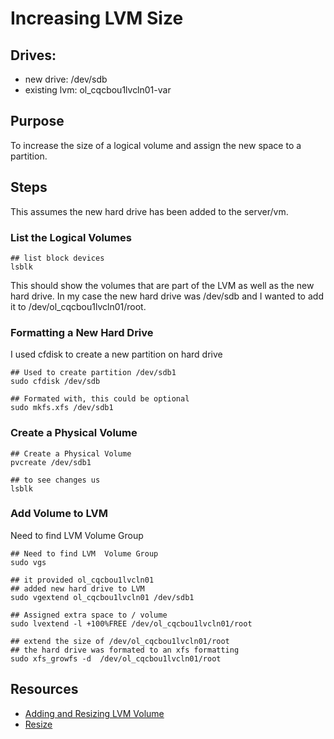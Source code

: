
# Increasing LVM Size

## Drives:
- new drive: /dev/sdb
- existing lvm: ol_cqcbou1lvcln01-var

## Purpose

To increase the size of a logical volume and assign the new space to a partition.


## Steps

This assumes the new hard drive has been added to the server/vm.

### List the Logical Volumes
```
## list block devices
lsblk
```
This should show the volumes that are part of the LVM as well as the new hard drive.  In my case the new hard drive was /dev/sdb and I wanted to add it to /dev/ol_cqcbou1lvcln01/root.


### Formatting a New Hard Drive
I used cfdisk to create a new partition on hard drive
```
## Used to create partition /dev/sdb1
sudo cfdisk /dev/sdb

## Formated with, this could be optional 
sudo mkfs.xfs /dev/sdb1
```

### Create a Physical Volume

```
## Create a Physical Volume
pvcreate /dev/sdb1

## to see changes us
lsblk
```

### Add Volume to LVM

Need to find LVM  Volume Group
```
## Need to find LVM  Volume Group
sudo vgs

## it provided ol_cqcbou1lvcln01
## added new hard drive to LVM
sudo vgextend ol_cqcbou1lvcln01 /dev/sdb1

## Assigned extra space to / volume
sudo lvextend -l +100%FREE /dev/ol_cqcbou1lvcln01/root

## extend the size of /dev/ol_cqcbou1lvcln01/root
## the hard drive was formated to an xfs formatting
sudo xfs_growfs -d  /dev/ol_cqcbou1lvcln01/root
```
 ## Resources
- [Adding and Resizing LVM Volume](https://www.redhat.com/sysadmin/resize-lvm-simple)
- [Resize](https://docs.oracle.com/en/operating-systems/oracle-linux/6/adminsg/ol_grow_xfs.html)
